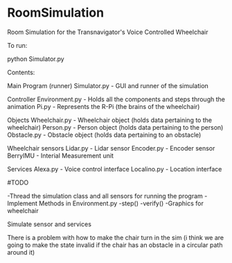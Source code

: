 # RoomSimulation

Room Simulation for the Transnavigator's Voice Controlled Wheelchair

To run:

python Simulator.py



Contents:

Main Program (runner)
Simulator.py - GUI and runner of the simulation

Controller
Environment.py - Holds all the components and steps through the animation
Pi.py - Represents the R-Pi (the brains of the wheelchair)

Objects
Wheelchair.py - Wheelchair object (holds data pertaining to the wheelchair)
Person.py - Person object (holds data pertaining to the person)
Obstacle.py - Obstacle object (holds data pertaining to an obstacle)

Wheelchair sensors
Lidar.py - Lidar sensor
Encoder.py - Encoder sensor
BerryIMU - Interial Measurement unit

Services
Alexa.py - Voice control interface
Localino.py - Location interface




#TODO

-Thread the simulation class and all sensors for running the program
-Implement Methods in Environment.py
    -step()
    -verify()
-Graphics for wheelchair

Simulate sensor and services

There is a problem with how to make the chair turn in the sim (i think we are going to make the state invalid if the chair has an obstacle in a circular path around it)

 